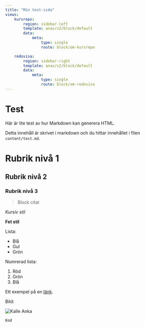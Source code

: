 ```yaml
---
title: "Min test-sida"
views:
    kursrepo:
        region: sidebar-left
        template: anax/v2/block/default
        data:
            meta:
                type: single
                route: block/om-kursrepo

    redovisa:
        region: sidebar-right
        template: anax/v2/block/default
        data:
            meta:
                type: single
                route: block/om-redovisa
---
```

Test
=========================

Här är lite test av hur Markdown kan generera HTML.

Detta innehåll är skrivet i markdown och du hittar innehållet i filen `content/test.md`.

Rubrik nivå 1
====================

Rubrik nivå 2
---------------------

### Rubrik nivå 3

> Block citat

*Kursiv stil*

**Fet stil**

Lista:

*   Blå
*   Gul
*   Grön

Numrerad lista:

1.  Röd
2.  Grön
3.  Blå

Ett exempel på en [länk](https://dbwebb.se/kurser/design-v2).

Bild:

![Kalle Anka](http://www.student.bth.se/~maoh17/dbwebb-kurser/design/me/redovisa/htdocs/img/kalleanka.jpg "Titel")

`Kod`
